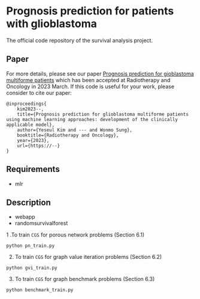 # Prognosis prediction for patients with glioblastoma

The official code repository of the survival analysis project.

## Paper
For more details, please see our paper [Prognosis prediction for gioblastoma multiforme patients](https://www.naver.com) which has been accepted at Radiotherapy and Oncology in 2023 March. 
If this code is useful for your work, please consider to cite our paper:
```
@inproceedings{
    kim2023--,
    title={Prognosis prediction for glioblastoma multiforme patients using machine learning approaches: development of the clinically applicable model},
    author={Yeseul Kim and --- and Wonmo Sung},
    booktitle={Radiotherapy and Oncology},
    year={2023},
    url={https://--}
}
```


## Requirements

- mlr

## Description

* webapp
* randomsurvivalforest

1 .To train `CGS` for porous network problems (Section 6.1)

```console
python pn_train.py
```

2. To train `CGS` for graph value iteration problems (Section 6.2)

```console
python gvi_train.py
```

3. To train `CGS` for graph benchmark problems (Section 6.3)

```console
python benchmark_train.py
```



